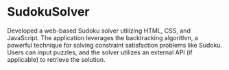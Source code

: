 # SudokuSolver
Developed a web-based Sudoku solver utilizing HTML, CSS, and JavaScript. The application leverages the backtracking algorithm, a powerful technique for solving constraint satisfaction problems like Sudoku. Users can input puzzles, and the solver utilizes an external API (if applicable) to retrieve the solution. 
